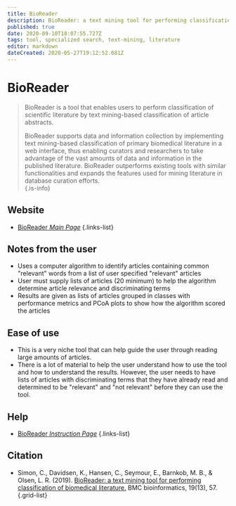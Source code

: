 ```yaml
---
title: BioReader
description: BioReader: a text mining tool for performing classification of biomedical literature.
published: true
date: 2020-09-10T18:07:55.727Z
tags: tool, specialized search, text-mining, literature
editor: markdown
dateCreated: 2020-05-27T19:12:52.681Z
---
```


# BioReader

> BioReader is a tool that enables users to perform classification of scientific literature by text mining-based classification of article abstracts.  
>
> BioReader supports data and information collection by implementing text mining-based classification of primary biomedical literature in a web interface, thus enabling curators and researchers to take advantage of the vast amounts of data and information in the published literature. BioReader outperforms existing tools with similar functionalities and expands the features used for mining literature in database curation efforts.  
{.is-info}

 

## Website 

- [BioReader *Main Page*](http://www.cbs.dtu.dk/services/BioReader/)
 {.links-list}
 
## Notes from the user
- Uses a computer algorithm to identify articles containing common "relevant" words from a list of user specified "relevant" articles 
- User must supply lists of articles (20 minimum) to help the algorithm determine article relevance and discriminating terms
- Results are given as lists of articles grouped in classes with performance metrics and PCoA plots to show how the algorithm scored the articles

## Ease of use

- This is a very niche tool that can help guide the user through reading large amounts of articles. 
- There is a lot of material to help the user understand how to use the tool and how to understand the results. However, the user needs to have lists of articles with discriminating terms that they have already read and determined to be "relevant" and "not relevant" before they can use the tool.

## Help
- [BioReader *Instruction Page*](http://www.cbs.dtu.dk/services/BioReader/instructions.php)
{.links-list}
 

## Citation 

- Simon, C., Davidsen, K., Hansen, C., Seymour, E., Barnkob, M. B., & Olsen, L. R. (2019). [BioReader: a text mining tool for performing classification of biomedical literature.](https://link.springer.com/article/10.1186/s12859-019-2607-x) BMC bioinformatics, 19(13), 57.
{.grid-list}